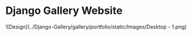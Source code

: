 # Django Gallery Website

![Design](../Django-Gallery/gallery/portfolio/static/Images/Desktop - 1.png)